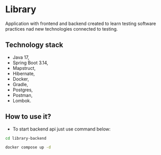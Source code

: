 # Library

Application with frontend and backend created to learn testing software practices nad new technologies
connected to testing.

## Technology stack

* Java 17,
* Spring Boot 3.14,
* Mapstruct,
* Hibernate,
* Docker,
* Gradle,
* Postgres,
* Postman,
* Lombok.

## How to use it?

* To start backend api just use command below:

```bash
cd library-backend

docker compose up -d
```

